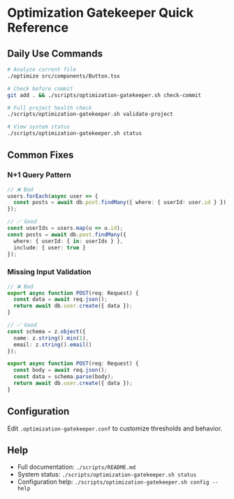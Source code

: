 # Optimization Gatekeeper Quick Reference

## Daily Use Commands

```bash
# Analyze current file
./optimize src/components/Button.tsx

# Check before commit
git add . && ./scripts/optimization-gatekeeper.sh check-commit

# Full project health check
./scripts/optimization-gatekeeper.sh validate-project

# View system status
./scripts/optimization-gatekeeper.sh status
```

## Common Fixes

### N+1 Query Pattern
```typescript
// ❌ Bad
users.forEach(async user => {
  const posts = await db.post.findMany({ where: { userId: user.id } });
});

// ✅ Good  
const userIds = users.map(u => u.id);
const posts = await db.post.findMany({ 
  where: { userId: { in: userIds } },
  include: { user: true }
});
```

### Missing Input Validation
```typescript
// ❌ Bad
export async function POST(req: Request) {
  const data = await req.json();
  return await db.user.create({ data });
}

// ✅ Good
const schema = z.object({
  name: z.string().min(1),
  email: z.string().email()
});

export async function POST(req: Request) {
  const body = await req.json();
  const data = schema.parse(body);
  return await db.user.create({ data });
}
```

## Configuration

Edit `.optimization-gatekeeper.conf` to customize thresholds and behavior.

## Help

- Full documentation: `./scripts/README.md`
- System status: `./scripts/optimization-gatekeeper.sh status`
- Configuration help: `./scripts/optimization-gatekeeper.sh config --help`
